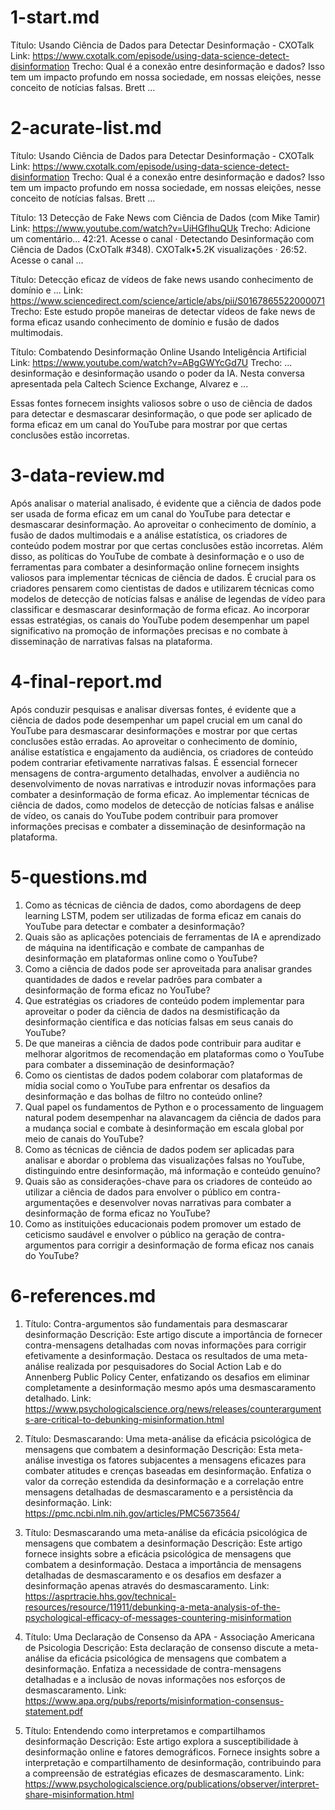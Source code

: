 # 1-start.md

Título: Usando Ciência de Dados para Detectar Desinformação - CXOTalk
Link: https://www.cxotalk.com/episode/using-data-science-detect-disinformation
Trecho: Qual é a conexão entre desinformação e dados? Isso tem um impacto profundo em nossa sociedade, em nossas eleições, nesse conceito de notícias falsas. Brett ...

# 2-acurate-list.md

Título: Usando Ciência de Dados para Detectar Desinformação - CXOTalk
Link: https://www.cxotalk.com/episode/using-data-science-detect-disinformation
Trecho: Qual é a conexão entre desinformação e dados? Isso tem um impacto profundo em nossa sociedade, em nossas eleições, nesse conceito de notícias falsas. Brett ...

Título: 13 Detecção de Fake News com Ciência de Dados (com Mike Tamir)
Link: https://www.youtube.com/watch?v=UiHGflhuQUk
Trecho: Adicione um comentário... 42:21. Acesse o canal · Detectando Desinformação com Ciência de Dados (CxOTalk #348). CXOTalk•5.2K visualizações · 26:52. Acesse o canal ...

Título: Detecção eficaz de vídeos de fake news usando conhecimento de domínio e ...
Link: https://www.sciencedirect.com/science/article/abs/pii/S0167865522000071
Trecho: Este estudo propõe maneiras de detectar vídeos de fake news de forma eficaz usando conhecimento de domínio e fusão de dados multimodais.

Título: Combatendo Desinformação Online Usando Inteligência Artificial
Link: https://www.youtube.com/watch?v=ABgGWYcGd7U
Trecho: ... desinformação e desinformação usando o poder da IA. Nesta conversa apresentada pela Caltech Science Exchange, Alvarez e ...

Essas fontes fornecem insights valiosos sobre o uso de ciência de dados para detectar e desmascarar desinformação, o que pode ser aplicado de forma eficaz em um canal do YouTube para mostrar por que certas conclusões estão incorretas.

# 3-data-review.md

Após analisar o material analisado, é evidente que a ciência de dados pode ser usada de forma eficaz em um canal do YouTube para detectar e desmascarar desinformação. Ao aproveitar o conhecimento de domínio, a fusão de dados multimodais e a análise estatística, os criadores de conteúdo podem mostrar por que certas conclusões estão incorretas. Além disso, as políticas do YouTube de combate à desinformação e o uso de ferramentas para combater a desinformação online fornecem insights valiosos para implementar técnicas de ciência de dados. É crucial para os criadores pensarem como cientistas de dados e utilizarem técnicas como modelos de detecção de notícias falsas e análise de legendas de vídeo para classificar e desmascarar desinformação de forma eficaz. Ao incorporar essas estratégias, os canais do YouTube podem desempenhar um papel significativo na promoção de informações precisas e no combate à disseminação de narrativas falsas na plataforma.

# 4-final-report.md

Após conduzir pesquisas e analisar diversas fontes, é evidente que a ciência de dados pode desempenhar um papel crucial em um canal do YouTube para desmascarar desinformações e mostrar por que certas conclusões estão erradas. Ao aproveitar o conhecimento de domínio, análise estatística e engajamento da audiência, os criadores de conteúdo podem contrariar efetivamente narrativas falsas. É essencial fornecer mensagens de contra-argumento detalhadas, envolver a audiência no desenvolvimento de novas narrativas e introduzir novas informações para combater a desinformação de forma eficaz. Ao implementar técnicas de ciência de dados, como modelos de detecção de notícias falsas e análise de vídeo, os canais do YouTube podem contribuir para promover informações precisas e combater a disseminação de desinformação na plataforma.

# 5-questions.md

1. Como as técnicas de ciência de dados, como abordagens de deep learning LSTM, podem ser utilizadas de forma eficaz em canais do YouTube para detectar e combater a desinformação?
2. Quais são as aplicações potenciais de ferramentas de IA e aprendizado de máquina na identificação e combate de campanhas de desinformação em plataformas online como o YouTube?
3. Como a ciência de dados pode ser aproveitada para analisar grandes quantidades de dados e revelar padrões para combater a desinformação de forma eficaz no YouTube?
4. Que estratégias os criadores de conteúdo podem implementar para aproveitar o poder da ciência de dados na desmistificação da desinformação científica e das notícias falsas em seus canais do YouTube?
5. De que maneiras a ciência de dados pode contribuir para auditar e melhorar algoritmos de recomendação em plataformas como o YouTube para combater a disseminação de desinformação?
6. Como os cientistas de dados podem colaborar com plataformas de mídia social como o YouTube para enfrentar os desafios da desinformação e das bolhas de filtro no conteúdo online?
7. Qual papel os fundamentos de Python e o processamento de linguagem natural podem desempenhar na alavancagem da ciência de dados para a mudança social e combate à desinformação em escala global por meio de canais do YouTube?
8. Como as técnicas de ciência de dados podem ser aplicadas para analisar e abordar o problema das visualizações falsas no YouTube, distinguindo entre desinformação, má informação e conteúdo genuíno?
9. Quais são as considerações-chave para os criadores de conteúdo ao utilizar a ciência de dados para envolver o público em contra-argumentações e desenvolver novas narrativas para combater a desinformação de forma eficaz no YouTube?
10. Como as instituições educacionais podem promover um estado de ceticismo saudável e envolver o público na geração de contra-argumentos para corrigir a desinformação de forma eficaz nos canais do YouTube?

# 6-references.md

1. Título: Contra-argumentos são fundamentais para desmascarar desinformação
   Descrição: Este artigo discute a importância de fornecer contra-mensagens detalhadas com novas informações para corrigir efetivamente a desinformação. Destaca os resultados de uma meta-análise realizada por pesquisadores do Social Action Lab e do Annenberg Public Policy Center, enfatizando os desafios em eliminar completamente a desinformação mesmo após uma desmascaramento detalhado.
   Link: https://www.psychologicalscience.org/news/releases/counterarguments-are-critical-to-debunking-misinformation.html

2. Título: Desmascarando: Uma meta-análise da eficácia psicológica de mensagens que combatem a desinformação
   Descrição: Esta meta-análise investiga os fatores subjacentes a mensagens eficazes para combater atitudes e crenças baseadas em desinformação. Enfatiza o valor da correção estendida da desinformação e a correlação entre mensagens detalhadas de desmascaramento e a persistência da desinformação.
   Link: https://pmc.ncbi.nlm.nih.gov/articles/PMC5673564/

3. Título: Desmascarando uma meta-análise da eficácia psicológica de mensagens que combatem a desinformação
   Descrição: Este artigo fornece insights sobre a eficácia psicológica de mensagens que combatem a desinformação. Destaca a importância de mensagens detalhadas de desmascaramento e os desafios em desfazer a desinformação apenas através do desmascaramento.
   Link: https://asprtracie.hhs.gov/technical-resources/resource/11911/debunking-a-meta-analysis-of-the-psychological-efficacy-of-messages-countering-misinformation

4. Título: Uma Declaração de Consenso da APA - Associação Americana de Psicologia
   Descrição: Esta declaração de consenso discute a meta-análise da eficácia psicológica de mensagens que combatem a desinformação. Enfatiza a necessidade de contra-mensagens detalhadas e a inclusão de novas informações nos esforços de desmascaramento.
   Link: https://www.apa.org/pubs/reports/misinformation-consensus-statement.pdf

5. Título: Entendendo como interpretamos e compartilhamos desinformação
   Descrição: Este artigo explora a susceptibilidade à desinformação online e fatores demográficos. Fornece insights sobre a interpretação e compartilhamento de desinformação, contribuindo para a compreensão de estratégias eficazes de desmascaramento.
   Link: https://www.psychologicalscience.org/publications/observer/interpret-share-misinformation.html